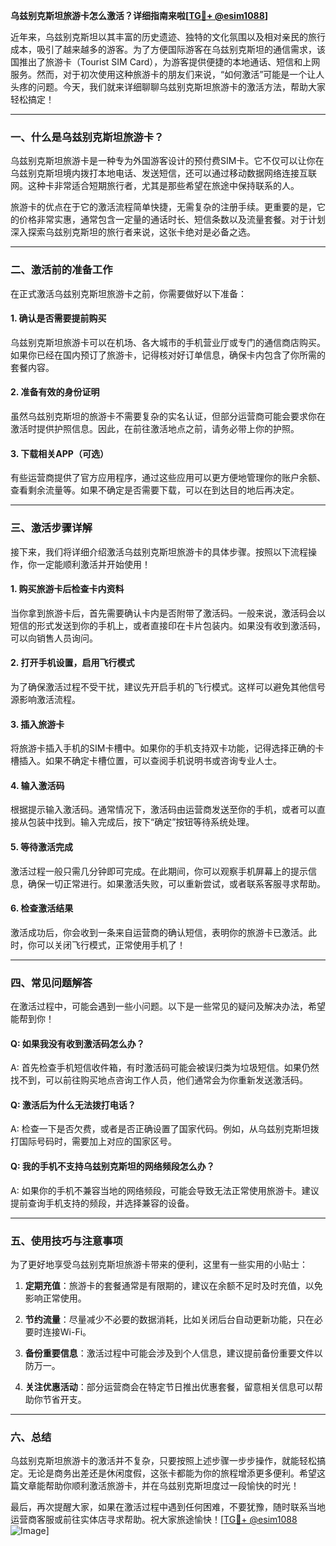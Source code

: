 **乌兹别克斯坦旅游卡怎么激活？详细指南来啦[[TG💪+ @esim1088](https://t.me/s/esim1088)]**

近年来，乌兹别克斯坦以其丰富的历史遗迹、独特的文化氛围以及相对亲民的旅行成本，吸引了越来越多的游客。为了方便国际游客在乌兹别克斯坦的通信需求，该国推出了旅游卡（Tourist SIM Card），为游客提供便捷的本地通话、短信和上网服务。然而，对于初次使用这种旅游卡的朋友们来说，“如何激活”可能是一个让人头疼的问题。今天，我们就来详细聊聊乌兹别克斯坦旅游卡的激活方法，帮助大家轻松搞定！

---

### 一、什么是乌兹别克斯坦旅游卡？

乌兹别克斯坦旅游卡是一种专为外国游客设计的预付费SIM卡。它不仅可以让你在乌兹别克斯坦境内拨打本地电话、发送短信，还可以通过移动数据网络连接互联网。这种卡非常适合短期旅行者，尤其是那些希望在旅途中保持联系的人。

旅游卡的优点在于它的激活流程简单快捷，无需复杂的注册手续。更重要的是，它的价格非常实惠，通常包含一定量的通话时长、短信条数以及流量套餐。对于计划深入探索乌兹别克斯坦的旅行者来说，这张卡绝对是必备之选。

---

### 二、激活前的准备工作

在正式激活乌兹别克斯坦旅游卡之前，你需要做好以下准备：

#### 1. 确认是否需要提前购买
乌兹别克斯坦旅游卡可以在机场、各大城市的手机营业厅或专门的通信商店购买。如果你已经在国内预订了旅游卡，记得核对好订单信息，确保卡内包含了你所需的套餐内容。

#### 2. 准备有效的身份证明
虽然乌兹别克斯坦的旅游卡不需要复杂的实名认证，但部分运营商可能会要求你在激活时提供护照信息。因此，在前往激活地点之前，请务必带上你的护照。

#### 3. 下载相关APP（可选）
有些运营商提供了官方应用程序，通过这些应用可以更方便地管理你的账户余额、查看剩余流量等。如果不确定是否需要下载，可以在到达目的地后再决定。

---

### 三、激活步骤详解

接下来，我们将详细介绍激活乌兹别克斯坦旅游卡的具体步骤。按照以下流程操作，你一定能顺利激活并开始使用！

#### 1. 购买旅游卡后检查卡内资料
当你拿到旅游卡后，首先需要确认卡内是否附带了激活码。一般来说，激活码会以短信的形式发送到你的手机上，或者直接印在卡片包装内。如果没有收到激活码，可以向销售人员询问。

#### 2. 打开手机设置，启用飞行模式
为了确保激活过程不受干扰，建议先开启手机的飞行模式。这样可以避免其他信号源影响激活流程。

#### 3. 插入旅游卡
将旅游卡插入手机的SIM卡槽中。如果你的手机支持双卡功能，记得选择正确的卡槽插入。如果不确定卡槽位置，可以查阅手机说明书或咨询专业人士。

#### 4. 输入激活码
根据提示输入激活码。通常情况下，激活码由运营商发送至你的手机，或者可以直接从包装中找到。输入完成后，按下“确定”按钮等待系统处理。

#### 5. 等待激活完成
激活过程一般只需几分钟即可完成。在此期间，你可以观察手机屏幕上的提示信息，确保一切正常进行。如果激活失败，可以重新尝试，或者联系客服寻求帮助。

#### 6. 检查激活结果
激活成功后，你会收到一条来自运营商的确认短信，表明你的旅游卡已激活。此时，你可以关闭飞行模式，正常使用手机了！

---

### 四、常见问题解答

在激活过程中，可能会遇到一些小问题。以下是一些常见的疑问及解决办法，希望能帮到你！

#### Q: 如果我没有收到激活码怎么办？
A: 首先检查手机短信收件箱，有时激活码可能会被误归类为垃圾短信。如果仍然找不到，可以前往购买地点咨询工作人员，他们通常会为你重新发送激活码。

#### Q: 激活后为什么无法拨打电话？
A: 检查一下是否欠费，或者是否正确设置了国家代码。例如，从乌兹别克斯坦拨打国际号码时，需要加上对应的国家区号。

#### Q: 我的手机不支持乌兹别克斯坦的网络频段怎么办？
A: 如果你的手机不兼容当地的网络频段，可能会导致无法正常使用旅游卡。建议提前查询手机支持的频段，并选择兼容的设备。

---

### 五、使用技巧与注意事项

为了更好地享受乌兹别克斯坦旅游卡带来的便利，这里有一些实用的小贴士：

1. **定期充值**：旅游卡的套餐通常是有限期的，建议在余额不足时及时充值，以免影响正常使用。
   
2. **节约流量**：尽量减少不必要的数据消耗，比如关闭后台自动更新功能，只在必要时连接Wi-Fi。

3. **备份重要信息**：激活过程中可能会涉及到个人信息，建议提前备份重要文件以防万一。

4. **关注优惠活动**：部分运营商会在特定节日推出优惠套餐，留意相关信息可以帮助你节省开支。

---

### 六、总结

乌兹别克斯坦旅游卡的激活并不复杂，只要按照上述步骤一步步操作，就能轻松搞定。无论是商务出差还是休闲度假，这张卡都能为你的旅程增添更多便利。希望这篇文章能帮助你顺利激活旅游卡，并在乌兹别克斯坦度过一段愉快的时光！

最后，再次提醒大家，如果在激活过程中遇到任何困难，不要犹豫，随时联系当地运营商客服或前往实体店寻求帮助。祝大家旅途愉快！[[TG💪+ @esim1088](https://t.me/s/esim1088) ![Image](https://i.postimg.cc/4NQfJmqS/Snipaste-2025-05-13-00-14-12.png)]